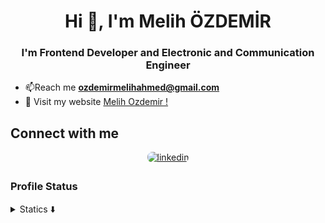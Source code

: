 <h1 align="center">Hi 👋, I'm Melih ÖZDEMİR</h1>
<h3 align="center">I'm Frontend Developer and Electronic and Communication Engineer</h3>

- 📫Reach me **ozdemirmelihahmed@gmail.com**
- 📱 Visit my website [Melih Ozdemir !](https://melihozdemir.vercel.app/) 

## Connect with me  
<div align="center">
<a href="https://www.linkedin.com/in/melihozdemir" target="_blank">
<img src=https://img.shields.io/badge/linkedin-%231E77B5.svg?&style=for-the-badge&logo=linkedin&logoColor=white alt=linkedin style="margin-bottom: 5px; border-radius: 8px;" />
</a>
</div> 

### Profile Status
<details>
  <summary>Statics ⬇️</summary>
<div align="center">
<p align="center"> <img src="https://komarev.com/ghpvc/?username=ahmedmelihozdemir&label=Profile%20views&color=B76E79&style=flat" alt="ahmedmelihozdemir" /></p>
</div>
<div align="center">
<p><img align="center" src="https://github-readme-stats.vercel.app/api/top-langs?username=ahmedmelihozdemir&show_icons=true&theme=tokyonight&locale=en&layout=compact" alt="ahmedmelihozdemir" /></p>
<p><img align="center" src="https://github-readme-stats.vercel.app/api?username=ahmedmelihozdemir&show_icons=true&theme=tokyonight&locale=en" alt="ahmedmelihozdemir" /></p>
</div>
</details>
